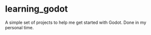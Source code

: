 # learning_godot
A simple set of projects to help me get started with Godot. Done in my personal time.
